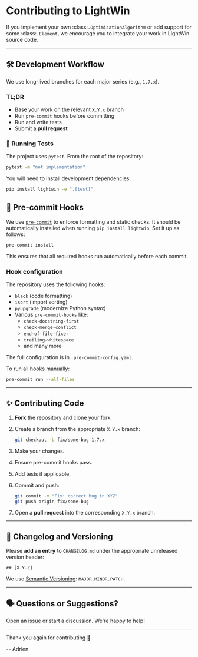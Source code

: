 # Contributing to LightWin

If you implement your own :class:`.OptimisationAlgorithm` or add support for some :class:`.Element`, we encourage you to integrate your work in LightWin source code.

---

## 🛠 Development Workflow

We use long-lived branches for each major series (e.g., `1.7.x`).

### TL;DR

- Base your work on the relevant `X.Y.x` branch
- Run `pre-commit` hooks before committing
- Run and write tests
- Submit a **pull request**

### 🧪 Running Tests

The project uses `pytest`.
From the root of the repository:

```bash
pytest -m "not implementation"
```

You will need to install development dependencies:

```bash
pip install lightwin -e ".[test]"
```

## 🎯 Pre-commit Hooks

We use [`pre-commit`](https://pre-commit.com) to enforce formatting and static checks.
It should be automatically installed when running `pip install lightwin`.
Set it up as follows:

```bash
pre-commit install
```

This ensures that all required hooks run automatically before each commit.

### Hook configuration

The repository uses the following hooks:

- `black` (code formatting)
- `isort` (import sorting)
- `pyupgrade` (modernize Python syntax)
- Various `pre-commit-hooks` like:
  - `check-docstring-first`
  - `check-merge-conflict`
  - `end-of-file-fixer`
  - `trailing-whitespace`
  - and many more

The full configuration is in `.pre-commit-config.yaml`.

To run all hooks manually:

```bash
pre-commit run --all-files
```

---

## ✨ Contributing Code

1. **Fork** the repository and clone your fork.
2. Create a branch from the appropriate `X.Y.x` branch:

   ```bash
   git checkout -b fix/some-bug 1.7.x
   ```

3. Make your changes.
4. Ensure pre-commit hooks pass.
5. Add tests if applicable.
6. Commit and push:

   ```bash
   git commit -m "Fix: correct bug in XYZ"
   git push origin fix/some-bug
   ```

7. Open a **pull request** into the corresponding `X.Y.x` branch.

---

## 🧾 Changelog and Versioning

Please **add an entry** to `CHANGELOG.md` under the appropriate unreleased version header:

```
## [X.Y.Z]
```

We use [Semantic Versioning](https://semver.org/spec/v2.0.0.html): `MAJOR.MINOR.PATCH`.

---

## 🗣 Questions or Suggestions?

Open an [issue](https://github.com/AdrienPlacais/LightWin/issues) or start a discussion. We're happy to help!

---

Thank you again for contributing 🙏

-- Adrien
